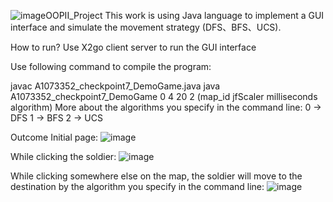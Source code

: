 ![image](https://github.com/julia123123/TestRepo/assets/144055202/9de4ae42-89ef-4ae6-9bb2-de61385bc728)OOPII_Project
This work is using Java language to implement a GUI interface and simulate the movement strategy (DFS、BFS、UCS).

How to run?
Use X2go client server to run the GUI interface

Use following command to compile the program:

javac A1073352_checkpoint7_DemoGame.java
java A1073352_checkpoint7_DemoGame 0 4 20 2 (map_id jfScaler milliseconds algorithm)
More about the algorithms you specify in the command line:
0 -> DFS
1 -> BFS
2 -> UCS

Outcome
Initial page:
![image](https://github.com/julia123123/TestRepo/assets/144055202/28db55d4-478d-4560-a57a-1dab15e57c9c)


While clicking the soldier:
![image](https://github.com/julia123123/TestRepo/assets/144055202/9adb7058-433f-4a86-b413-e98e2446b311)


While clicking somewhere else on the map, the soldier will move to the destination by the algorithm you specify in the command line:
![image](https://github.com/julia123123/TestRepo/assets/144055202/8441d97a-b1c9-4109-a9ff-929e07dd7f07)
